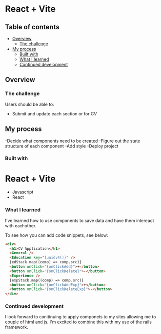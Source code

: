 # React + Vite

## Table of contents

- [Overview](#overview)
  - [The challenge](#the-challenge)
- [My process](#my-process)
  - [Built with](#built-with)
  - [What I learned](#what-i-learned)
  - [Continued development](#continued-development)

## Overview

### The challenge

Users should be able to:

- Submit and update each section or for CV

## My process

-Decide what components need to be created
-Figure out the state structure of each component
-Add style
-Deploy project

### Built with

# React + Vite

- Javascript
- React

### What I learned

I've learned how to use components to save data and have them intereact with eachother.

To see how you can add code snippets, see below:

```html
<div>
  <h1>CV Application</h1>
  <General />
  <Education key="{uuidv4()}" />
  {edStack.map((comp) => comp.src)}
  <button onClick="{onClickAdd}">+</button>
  <button onClick="{onClickDelete}">-</button>
  <Experience />
  {expStack.map((comp) => comp.src)}
  <button onClick="{onClickAddExp}">+</button>
  <button onClick="{onClickDeleteExp}">-</button>
</div>
```

### Continued development

I look forward to conitinuing to apply componets to my sites allowing me to couple of html and js. I'm excited to combine this with my use of the rails framework.
